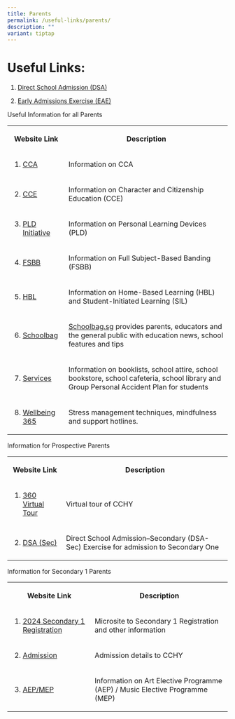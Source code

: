 ```yaml
---
title: Parents
permalink: /useful-links/parents/
description: ""
variant: tiptap
---
```

<h1><strong>Useful Links:</strong></h1>
<ol>
<li>
<p><a href="/admission/direct-school-admission-dsa" rel="noopener noreferrer nofollow" target="_blank">Direct School Admission (DSA)</a>
</p>
</li>
<li>
<p><a href="https://eae.polytechnic.edu.sg/eaeStudIns/menu.jsp" rel="noopener noreferrer nofollow" target="_blank">Early Admissions Exercise (EAE)</a>
</p>
</li>
</ol>
<p>Useful Information for all Parents</p>
<table>
<tbody>
<tr>
<th rowspan="1" colspan="1">
<p>Website Link</p>
</th>
<th rowspan="1" colspan="1">
<p>Description</p>
</th>
</tr>
<tr>
<td rowspan="1" colspan="1">
<ol data-tight="true" class="tight">
<li>
<p><a href="https://www.chungchenghighyishun.moe.edu.sg/our-cca/cca/" rel="noopener noreferrer nofollow" target="_blank">CCA</a>
</p>
</li>
</ol>
</td>
<td rowspan="1" colspan="1">
<p>Information on CCA</p>
</td>
</tr>
<tr>
<td rowspan="1" colspan="1">
<ol start="2" data-tight="true" class="tight">
<li>
<p><a href="https://www.chungchenghighyishun.moe.edu.sg/our-curriculum/student-development/cce/" rel="noopener noreferrer nofollow" target="_blank">CCE</a>
</p>
</li>
</ol>
</td>
<td rowspan="1" colspan="1">
<p>Information on Character and Citizenship Education (CCE)</p>
</td>
</tr>
<tr>
<td rowspan="1" colspan="1">
<ol start="3" data-tight="true" class="tight">
<li>
<p><a href="https://www.chungchenghighyishun.moe.edu.sg/personal-learning-device-pld-password-reset/" rel="noopener noreferrer nofollow" target="_blank">PLD Initiative</a>
</p>
</li>
</ol>
</td>
<td rowspan="1" colspan="1">
<p>Information on Personal Learning Devices (PLD)</p>
</td>
</tr>
<tr>
<td rowspan="1" colspan="1">
<ol start="4" data-tight="true" class="tight">
<li>
<p><a href="https://www.chungchenghighyishun.moe.edu.sg/our-curriculum/full-subject-based-banding/" rel="noopener noreferrer nofollow" target="_blank">FSBB</a>
</p>
</li>
</ol>
</td>
<td rowspan="1" colspan="1">
<p>Information on Full Subject-Based Banding (FSBB)</p>
</td>
</tr>
<tr>
<td rowspan="1" colspan="1">
<ol start="5" data-tight="true" class="tight">
<li>
<p><a href="https://www.chungchenghighyishun.moe.edu.sg/our-curriculum/home-based-learning/" rel="noopener noreferrer nofollow" target="_blank">HBL</a>
</p>
</li>
</ol>
</td>
<td rowspan="1" colspan="1">
<p>Information on Home-Based Learning (HBL) and Student-Initiated Learning
(SIL)</p>
</td>
</tr>
<tr>
<td rowspan="1" colspan="1">
<ol start="6" data-tight="true" class="tight">
<li>
<p><a href="https://www.schoolbag.edu.sg/" rel="noopener noreferrer nofollow" target="_blank">Schoolbag</a>
</p>
</li>
</ol>
</td>
<td rowspan="1" colspan="1">
<p><a href="http://Schoolbag.sg" rel="noopener noreferrer nofollow" target="_blank">Schoolbag.sg</a> provides
parents, educators and the general public with education news, school features
and tips</p>
</td>
</tr>
<tr>
<td rowspan="1" colspan="1">
<ol start="7" data-tight="true" class="tight">
<li>
<p><a href="https://www.chungchenghighyishun.moe.edu.sg/admission/services/parents-gateway/" rel="noopener noreferrer nofollow" target="_blank">Services</a>
</p>
</li>
</ol>
</td>
<td rowspan="1" colspan="1">
<p>Information on booklists, school attire, school bookstore, school cafeteria,
school library and Group Personal Accident Plan for students</p>
</td>
</tr>
<tr>
<td rowspan="1" colspan="1">
<ol start="8" data-tight="true" class="tight">
<li>
<p><a href="https://www.chungchenghighyishun.moe.edu.sg/our-curriculum/student-development/wellbeing-365/" rel="noopener noreferrer nofollow" target="_blank">Wellbeing 365</a>
</p>
</li>
</ol>
</td>
<td rowspan="1" colspan="1">
<p>Stress management techniques, mindfulness and support hotlines.</p>
</td>
</tr>
</tbody>
</table>
<p>Information for Prospective Parents</p>
<table>
<tbody>
<tr>
<th rowspan="1" colspan="1">
<p>Website Link</p>
</th>
<th rowspan="1" colspan="1">
<p>Description</p>
</th>
</tr>
<tr>
<td rowspan="1" colspan="1">
<ol data-tight="true" class="tight">
<li>
<p><a href="https://www.chungchenghighyishun.moe.edu.sg/our-cchy/360-virtual-tour/" rel="noopener noreferrer nofollow" target="_blank">360 Virtual Tour</a>
</p>
</li>
</ol>
</td>
<td rowspan="1" colspan="1">
<p>Virtual tour of CCHY</p>
</td>
</tr>
<tr>
<td rowspan="1" colspan="1">
<ol start="2" data-tight="true" class="tight">
<li>
<p><a href="https://www.chungchenghighyishun.moe.edu.sg/admission/direct-school-admission-dsa/dsa-sec/overview/" rel="noopener noreferrer nofollow" target="_blank">DSA (Sec)</a>
</p>
</li>
</ol>
</td>
<td rowspan="1" colspan="1">
<p>Direct School Admission–Secondary (DSA-Sec) Exercise for admission to
Secondary One</p>
</td>
</tr>
</tbody>
</table>
<p>Information for Secondary 1 Parents</p>
<table>
<tbody>
<tr>
<th rowspan="1" colspan="1">
<p>Website Link</p>
</th>
<th rowspan="1" colspan="1">
<p>Description</p>
</th>
</tr>
<tr>
<td rowspan="1" colspan="1">
<ol>
<li>
<p><a href="https://sites.google.com/moe.edu.sg/cchys12024" rel="noopener noreferrer nofollow" target="_blank">2024 Secondary 1 Registration</a>
</p>
</li>
</ol>
</td>
<td rowspan="1" colspan="1">
<p>Microsite to Secondary 1 Registration and other information</p>
</td>
</tr>
<tr>
<td rowspan="1" colspan="1">
<ol start="2" data-tight="true" class="tight">
<li>
<p><a href="https://www.chungchenghighyishun.moe.edu.sg/admission/admission/" rel="noopener noreferrer nofollow" target="_blank">Admission</a>
</p>
</li>
</ol>
</td>
<td rowspan="1" colspan="1">
<p>Admission details to CCHY</p>
</td>
</tr>
<tr>
<td rowspan="1" colspan="1">
<ol start="3" data-tight="true" class="tight">
<li>
<p><a href="https://www.chungchenghighyishun.moe.edu.sg/our-curriculum/academic-development/department/aesthetics/" rel="noopener noreferrer nofollow" target="_blank">AEP/MEP</a>
</p>
</li>
</ol>
</td>
<td rowspan="1" colspan="1">
<p>Information on Art Elective Programme (AEP) / Music Elective Programme
(MEP)</p>
</td>
</tr>
</tbody>
</table>
<p></p>
<p></p>
<p></p>